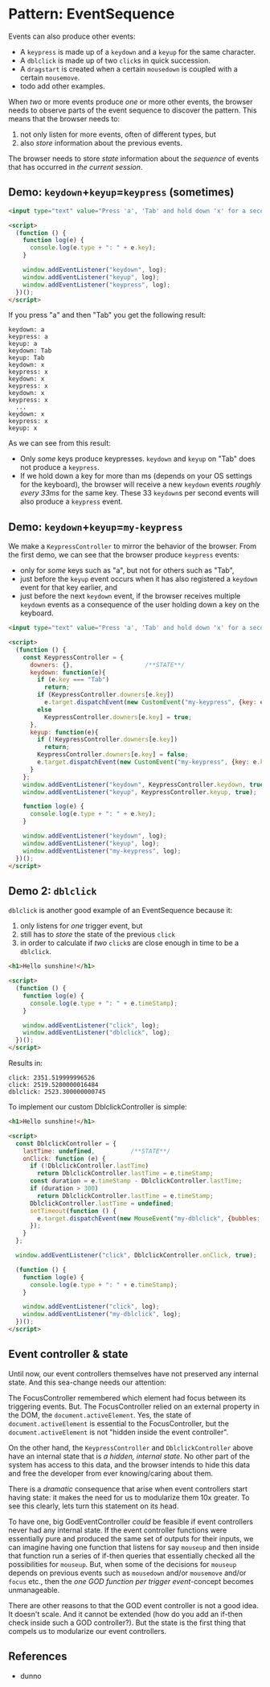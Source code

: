 # Pattern: EventSequence

Events can also produce other events:
 * A `keypress` is made up of a `keydown` and a `keyup` for the same character.
 * A `dblclick` is made up of two `click`s in quick succession.
 * A `dragstart` is created when a certain `mousedown` is coupled with a certain `mousemove`.
 * todo add other examples.  

When *two* or more events produce *one* or more other events, the browser needs to observe parts of the event sequence to discover the pattern. This means that the browser needs to:
1. not only listen for more events, often of different types, but
2. also *store* information about the previous events.

The browser needs to store *state* information about the *sequence* of events that has occurred in *the current session*. 

## Demo: `keydown`+`keyup`=`keypress` (sometimes)

```html
<input type="text" value="Press 'a', 'Tab' and hold down 'x' for a second." />

<script>
  (function () {
    function log(e) {
      console.log(e.type + ": " + e.key);
    }

    window.addEventListener("keydown", log);
    window.addEventListener("keyup", log);
    window.addEventListener("keypress", log);
  })();
</script>
```
If you press "a" and then "Tab" you get the following result:
```
keydown: a
keypress: a
keyup: a
keydown: Tab
keyup: Tab
keydown: x
keypress: x
keydown: x
keypress: x
keydown: x
keypress: x
  ...
keydown: x
keypress: x
keyup: x
```

As we can see from this result:
 * Only *some* keys produce keypresses. `keydown` and `keyup` on "Tab" does not produce a `keypress`.
 * If we hold down a key for more than ms (depends on your OS settings for the keyboard), the browser will receive a new `keydown` events *roughly every 33ms* for the same key. These 33 `keydown`s per second events will also produce a `keypress` event.

## Demo: `keydown`+`keyup`=`my-keypress`

We make a `KeypressController` to mirror the behavior of the browser. From the first demo, we can see that the browser produce `keypress` events:
 * only for *some* keys such as "a", but not for others such as "Tab",
 * just before the `keyup` event occurs when it has also registered a `keydown` event for that key earlier, and
 * just before the next `keydown` event, if the browser receives multiple `keydown` events as a consequence of the user holding down a key on the keyboard. 

```html
<input type="text" value="Press 'a', 'Tab' and hold down 'x' for a second." />

<script>
  (function () {
    const KeypressController = {
      downers: {},                    /**STATE**/
      keydown: function(e){
        if (e.key === "Tab")
          return;
        if (KeypressController.downers[e.key])
          e.target.dispatchEvent(new CustomEvent("my-keypress", {key: e.key});
        else
          KeypressController.downers[e.key] = true;
      }, 
      keyup: function(e){
        if (!KeypressController.downers[e.key])
          return;
        KeypressController.downers[e.key] = false;
        e.target.dispatchEvent(new CustomEvent("my-keypress", {key: e.key});
      } 
    };
    window.addEventListener("keydown", KeypressController.keydown, true);
    window.addEventListener("keyup", KeypressController.keyup, true);

    function log(e) {
      console.log(e.type + ": " + e.key);
    }

    window.addEventListener("keydown", log);
    window.addEventListener("keyup", log);
    window.addEventListener("my-keypress", log);
  })();
</script>
```

## Demo 2: `dblclick`

`dblclick` is another good example of an EventSequence because it:
1. only listens for *one* trigger event, but
2. still has to *store* the state of the previous `click`
3. in order to calculate if *two* `click`s are close enough in time to be a `dblclick`.

```html
<h1>Hello sunshine!</h1>

<script>
  (function () {
    function log(e) {
      console.log(e.type + ": " + e.timeStamp);
    }

    window.addEventListener("click", log);
    window.addEventListener("dblclick", log);
  })();
</script>
```
Results in:
```
click: 2351.519999996526
click: 2519.5200000016484
dblclick: 2523.300000000745
```        

To implement our custom DblclickController is simple:

```html
<h1>Hello sunshine!</h1>

<script>
  const DblclickController = {
    lastTime: undefined,          /**STATE**/
    onClick: function (e) {
      if (!DblclickController.lastTime)
        return DblclickController.lastTime = e.timeStamp;
      const duration = e.timeStamp - DblclickController.lastTime;
      if (duration > 300)
        return DblclickController.lastTime = e.timeStamp;
      DblclickController.lastTime = undefined;
      setTimeout(function () {
        e.target.dispatchEvent(new MouseEvent("my-dblclick", {bubbles: true, composed: true}));
      });
    }
  };

  window.addEventListener("click", DblclickController.onClick, true);

  (function () {
    function log(e) {
      console.log(e.type + ": " + e.timeStamp);
    }

    window.addEventListener("click", log);
    window.addEventListener("my-dblclick", log);
  })();
</script>
```

## Event controller & state

Until now, our event controllers themselves have not preserved any internal state. And this sea-change needs our attention:
 
The FocusController remembered which element had focus between its triggering events. But. The FocusController relied on an external property in the DOM, the `document.activeElement`. Yes, the state of `document.activeElement` is essential to the FocusController, but the `document.activeElement` is not "hidden inside the event controller".

On the other hand, the `KeypressController` and `DblclickController` above have an internal state that is *a hidden, internal state*. No other part of the system has access to this data, and the browser intends to hide this data and free the developer from ever knowing/caring about them.

There is a *dramatic* consequence that arise when event controllers start having state: it makes the need for us to modularize them 10x greater. To see this clearly, lets turn this statement on its head.
 
To have one, big GodEventController *could* be feasible if event controllers never had any internal state. If the event controller functions were essentially pure and produced the same set of outputs for their inputs, we can imagine having one function that listens for say `mouseup` and then inside that function run a series of if-then queries that essentially checked all the possibilities for `mouseup`. But, when some of the decisions for `mouseup` depends on previous events such as `mousedown` and/or `mousemove` and/or `focus` etc., then the *one GOD function per trigger event*-concept  becomes unmanageable. 

There are other reasons to that the GOD event controller is not a good idea. It doesn't scale. And it cannot be extended (how do you add an if-then check inside such a GOD controller?). But the state is the first thing that compels us to modularize our event controllers.


## References

 * dunno